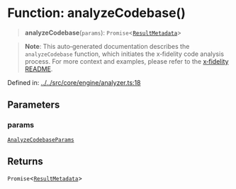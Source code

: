 # Function: analyzeCodebase()

> **analyzeCodebase**(`params`): `Promise`\<[`ResultMetadata`](../interfaces/ResultMetadata.md)\>

> **Note**: This auto‐generated documentation describes the `analyzeCodebase` function, which initiates the x‐fidelity code analysis process. For more context and examples, please refer to the [x‐fidelity README](../../README.md).

Defined in: [../../src/core/engine/analyzer.ts:18](https://github.com/zotoio/x-fidelity/blob/749b04f14475849294420145101445f325608e85/src/core/engine/analyzer.ts#L18)

## Parameters

### params

[`AnalyzeCodebaseParams`](../interfaces/AnalyzeCodebaseParams.md)

## Returns

`Promise`\<[`ResultMetadata`](../interfaces/ResultMetadata.md)\>
